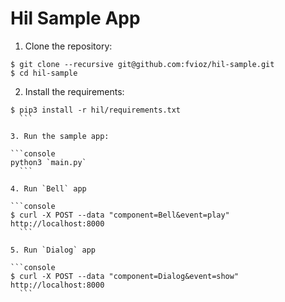 # Hil Sample App

1. Clone the repository:

  ```console
  $ git clone --recursive git@github.com:fvioz/hil-sample.git
  $ cd hil-sample
  ```

2. Install the requirements:

  ```console
  $ pip3 install -r hil/requirements.txt
    ```

3. Run the sample app:

  ```console
  python3 `main.py`
    ```

4. Run `Bell` app

  ```console
  $ curl -X POST --data "component=Bell&event=play" http://localhost:8000
    ```

5. Run `Dialog` app

  ```console
  $ curl -X POST --data "component=Dialog&event=show" http://localhost:8000
    ```

